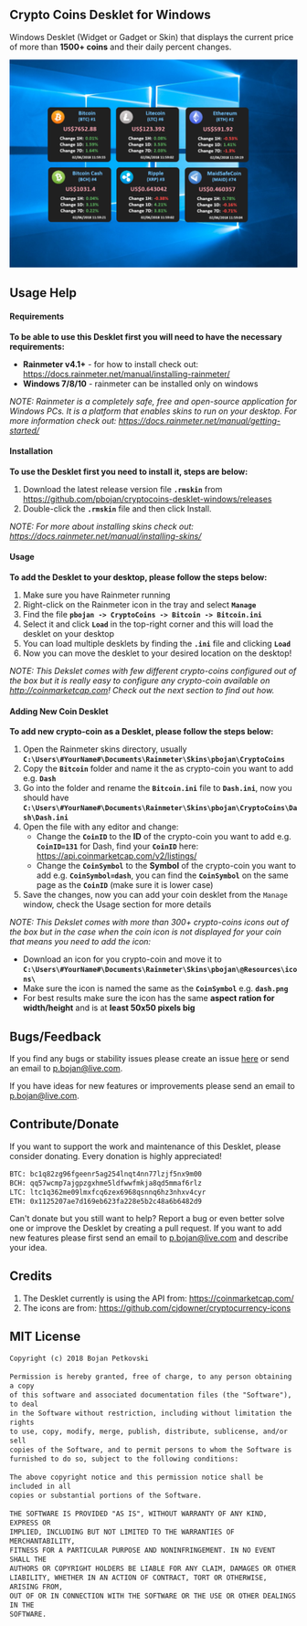 ## Crypto Coins Desklet for Windows

Windows Desklet (Widget or Gadget or Skin) that displays the current price of more than **1500+ coins** and their daily percent changes.

![Desklet screenshot](screenshot.png)

## Usage Help

#### Requirements

**To be able to use this Desklet first you will need to have the necessary requirements:**

* **Rainmeter v4.1+** - for how to install check out: https://docs.rainmeter.net/manual/installing-rainmeter/
* **Windows 7/8/10** - rainmeter can be installed only on windows

*NOTE: Rainmeter is a completely safe, free and open-source application for Windows PCs. It is a platform that enables skins to run on your desktop. For more information check out: https://docs.rainmeter.net/manual/getting-started/*
    
#### Installation

**To use the Desklet first you need to install it, steps are below:**

1. Download the latest release version file **`.rmskin`** from https://github.com/pbojan/cryptocoins-desklet-windows/releases
2. Double-click the **`.rmskin`** file and then click Install.

*NOTE: For more about installing skins check out: https://docs.rainmeter.net/manual/installing-skins/*

#### Usage

**To add the Desklet to your desktop, please follow the steps below:**

1. Make sure you have Rainmeter running
2. Right-click on the Rainmeter icon in the tray and select **`Manage`**
3. Find the file **`pbojan -> CryptoCoins -> Bitcoin -> Bitcoin.ini`**
4. Select it and click **`Load`** in the top-right corner and this will load the desklet on your desktop
5. You can load multiple desklets by finding the **`.ini`** file and clicking **`Load`**
6. Now you can move the desklet to your desired location on the desktop!

*NOTE: This Dekslet comes with few different crypto-coins configured out of the box but it is really easy to configure any crypto-coin available on http://coinmarketcap.com! Check out the next section to find out how.*

#### Adding New Coin Desklet

**To add new crypto-coin as a Desklet, please follow the steps below:**

1. Open the Rainmeter skins directory, usually **`C:\Users\#YourName#\Documents\Rainmeter\Skins\pbojan\CryptoCoins`**
2. Copy the **`Bitcoin`** folder and name it the as crypto-coin you want to add e.g. **`Dash`**
3. Go into the folder and rename the **`Bitcoin.ini`** file to **`Dash.ini`**, now you should have **`C:\Users\#YourName#\Documents\Rainmeter\Skins\pbojan\CryptoCoins\Dash\Dash.ini`**
4. Open the file with any editor and change:
    - Change the **`CoinID`** to the **ID** of the crypto-coin you want to add e.g. **`CoinID=131`** for Dash, find your **`CoinID`** here: https://api.coinmarketcap.com/v2/listings/
    - Change the **`CoinSymbol`** to the **Symbol** of the crypto-coin you want to add e.g. **`CoinSymbol=dash`**, you can find the **`CoinSymbol`** on the same page as the **`CoinID`**  (make sure it is lower case)
5. Save the changes, now you can add your coin desklet from the `Manage` window, check the Usage section for more details

*NOTE: This Dekslet comes with more than 300+ crypto-coins icons out of the box but in the case when the coin icon is not displayed for your coin that means you need to add the icon:*

- Download an icon for you crypto-coin and move it to **`C:\Users\#YourName#\Documents\Rainmeter\Skins\pbojan\@Resources\icons\`**
- Make sure the icon is named the same as the **`CoinSymbol`** e.g. **`dash.png`**
- For best results make sure the icon has the same **aspect ration for width/height** and is at **least 50x50 pixels big**

## Bugs/Feedback

If you find any bugs or stability issues please create an issue [here](https://github.com/pbojan/cryptocoins-desklet-windows/issues) or send an email to [p.bojan@live.com](mailto:p.bojan@live.com).

If you have ideas for new features or improvements please send an email to [p.bojan@live.com](mailto:p.bojan@live.com).

## Contribute/Donate

If you want to support the work and maintenance of this Desklet, please consider donating. Every donation is highly appreciated!

```
BTC: bc1q82zg96fgeenr5ag254lnqt4nn77lzjf5nx9m00
BCH: qq57wcmp7ajgpzgxhme5ldfwwfmkja8qd5mmaf6rlz
LTC: ltc1q362me09lmxfcq6zex6968qsnnq6hz3nhxv4cyr
ETH: 0x1125207ae7d169eb623fa228e5b2c48a6b6482d9
```

Can't donate but you still want to help? Report a bug or even better solve one or improve the Desklet by creating a pull request.
If you want to add new features please first send an email to [p.bojan@live.com](mailto:p.bojan@live.com) and describe your idea.

## Credits

1. The Desklet currently is using the API from: https://coinmarketcap.com/
2. The icons are from: https://github.com/cjdowner/cryptocurrency-icons

## MIT License

```
Copyright (c) 2018 Bojan Petkovski

Permission is hereby granted, free of charge, to any person obtaining a copy
of this software and associated documentation files (the "Software"), to deal
in the Software without restriction, including without limitation the rights
to use, copy, modify, merge, publish, distribute, sublicense, and/or sell
copies of the Software, and to permit persons to whom the Software is
furnished to do so, subject to the following conditions:

The above copyright notice and this permission notice shall be included in all
copies or substantial portions of the Software.

THE SOFTWARE IS PROVIDED "AS IS", WITHOUT WARRANTY OF ANY KIND, EXPRESS OR
IMPLIED, INCLUDING BUT NOT LIMITED TO THE WARRANTIES OF MERCHANTABILITY,
FITNESS FOR A PARTICULAR PURPOSE AND NONINFRINGEMENT. IN NO EVENT SHALL THE
AUTHORS OR COPYRIGHT HOLDERS BE LIABLE FOR ANY CLAIM, DAMAGES OR OTHER
LIABILITY, WHETHER IN AN ACTION OF CONTRACT, TORT OR OTHERWISE, ARISING FROM,
OUT OF OR IN CONNECTION WITH THE SOFTWARE OR THE USE OR OTHER DEALINGS IN THE
SOFTWARE.
```
